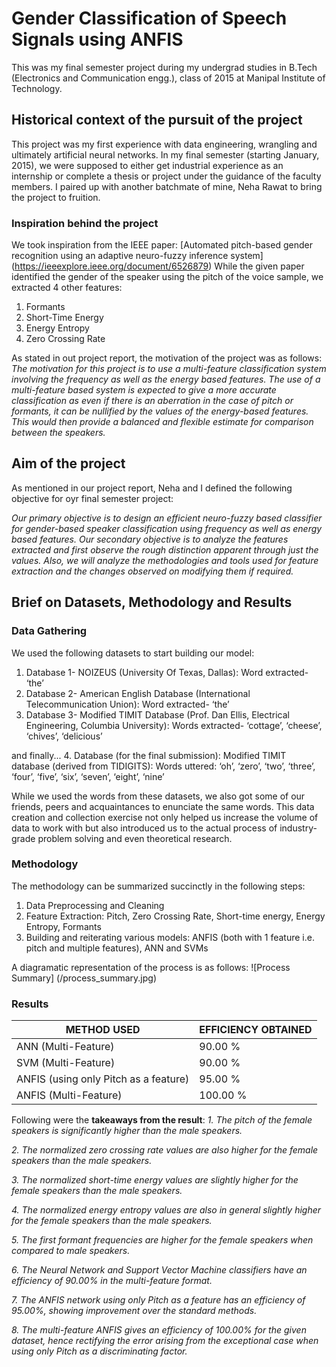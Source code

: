 # Gender Classification of Speech Signals using ANFIS

This was my final semester project during my undergrad studies in B.Tech (Electronics and Communication engg.), class of 2015 at Manipal Institute of Technology.

## Historical context of the pursuit of the project
This project was my first experience with data engineering, wrangling and ultimately artificial neural networks. In my final semester (starting January, 2015), we were supposed to either get industrial experience as an internship or complete a thesis or project under the guidance of the faculty members. I paired up with another batchmate of mine, Neha Rawat to bring the project to fruition.

### Inspiration behind the project
We took inspiration from the IEEE paper: [Automated pitch-based gender recognition using an adaptive neuro-fuzzy inference system] (https://ieeexplore.ieee.org/document/6526879)
While the given paper identified the gender of the speaker using the pitch of the voice sample, we extracted 4 other features:

1. Formants
2. Short-Time Energy
3. Energy Entropy
4. Zero Crossing Rate

As stated in out project report, the motivation of the project was as follows:
_The motivation for this project is to use a multi-feature classification system involving the frequency as well as the energy based features. 
The use of a multi-feature based system is expected to give a more accurate classification as even if there is an aberration in the case of pitch or formants, it can be nullified by the values of the energy-based features. This would then provide a balanced and flexible estimate for comparison between the speakers._

## Aim of the project
As mentioned in our project report, Neha and I defined the following objective for oyr final semester project:

_Our primary objective is to design an efficient neuro-fuzzy based classifier for gender-based speaker classification using frequency as well as energy based features.
Our secondary objective is to analyze the features extracted and first observe the rough distinction apparent through just the values. Also, we will analyze the methodologies and tools used for feature extraction and the changes observed on modifying them if required._

## Brief on Datasets, Methodology and Results

### Data Gathering
We used the following datasets to start building our model:
1. Database 1- NOIZEUS (University Of Texas, Dallas): Word extracted- ‘the’
2. Database 2- American English Database (International Telecommunication Union): Word extracted- ‘the’
3. Database 3- Modified TIMIT Database (Prof. Dan Ellis, Electrical Engineering, Columbia University): Words extracted- ‘cottage’, ‘cheese’, ‘chives’, ‘delicious’

and finally...
4. Database (for the final submission): Modified TIMIT database (derived from TIDIGITS): Words uttered: ‘oh’, ‘zero’, ‘two’, ‘three’, ‘four’, ‘five’, ‘six’, ‘seven’, ‘eight’, ‘nine’

While we used the words from these datasets, we also got some of our friends, peers and acquaintances to enunciate the same words. This data creation and collection exercise not only helped us increase the volume of data to work with but also introduced us to the actual process of industry-grade problem solving and even theoretical research. 

### Methodology
The methodology can be summarized succinctly in the following steps:
1. Data Preprocessing and Cleaning
2. Feature Extraction: Pitch, Zero Crossing Rate, Short-time energy, Energy Entropy, Formants
3. Building and reiterating various models: ANFIS (both with 1 feature i.e. pitch and multiple features), ANN and SVMs

A diagramatic representation of the process is as follows:
![Process Summary]
(/process_summary.jpg)

### Results
METHOD USED | EFFICIENCY OBTAINED
------------ | -------------
ANN (Multi-Feature) | 90.00 %
SVM (Multi-Feature) | 90.00 %
ANFIS (using only Pitch as a feature) | 95.00 %
ANFIS (Multi-Feature) | 100.00 %

Following were the __takeaways from the result__:
_1. The pitch of the female speakers is significantly higher than the male speakers._

_2. The normalized zero crossing rate values are also higher for the female speakers than the male speakers._

_3. The normalized short-time energy values are slightly higher for the female speakers than the male speakers._

_4. The normalized energy entropy values are also in general slightly higher for the female speakers than the male speakers._

_5. The first formant frequencies are higher for the female speakers when compared to male speakers._

_6. The Neural Network and Support Vector Machine classifiers have an efficiency of 90.00% in the multi-feature format._

_7. The ANFIS network using only Pitch as a feature has an efficiency of 95.00%, showing improvement over the standard methods._

_8. The multi-feature ANFIS gives an efficiency of 100.00% for the given dataset, hence rectifying the error arising from the exceptional case when using only Pitch as a discriminating factor._
